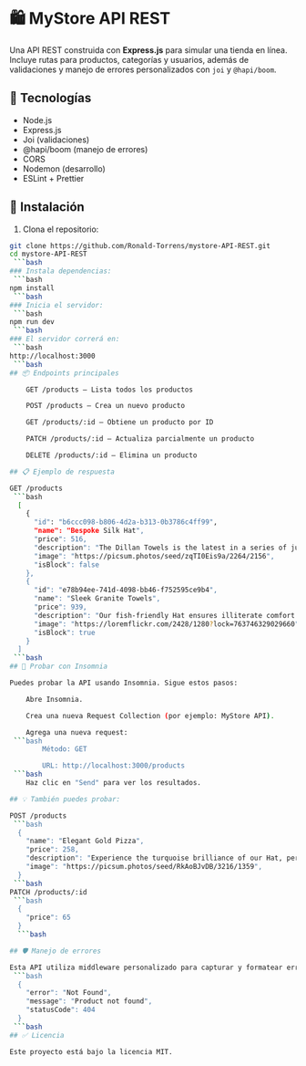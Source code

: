 # 🛍️ MyStore API REST

Una API REST construida con **Express.js** para simular una tienda en línea. Incluye rutas para productos, categorías y usuarios, además de validaciones y manejo de errores personalizados con `joi` y `@hapi/boom`.

## 🚀 Tecnologías

- Node.js
- Express.js
- Joi (validaciones)
- @hapi/boom (manejo de errores)
- CORS
- Nodemon (desarrollo)
- ESLint + Prettier

## 🔧 Instalación

1. Clona el repositorio:

```bash
git clone https://github.com/Ronald-Torrens/mystore-API-REST.git
cd mystore-API-REST
 ```bash
### Instala dependencias:
 ```bash
npm install
 ```bash
### Inicia el servidor:
 ```bash
npm run dev
 ```bash
### El servidor correrá en:
 ```bash
http://localhost:3000
 ```bash
## 📦 Endpoints principales

    GET /products – Lista todos los productos

    POST /products – Crea un nuevo producto

    GET /products/:id – Obtiene un producto por ID

    PATCH /products/:id – Actualiza parcialmente un producto

    DELETE /products/:id – Elimina un producto

## 📋 Ejemplo de respuesta

GET /products
 ```bash
  [
    {
      "id": "b6ccc098-b806-4d2a-b313-0b3786c4ff99",
      "name": "Bespoke Silk Hat",
      "price": 516,
      "description": "The Dillan Towels is the latest in a series of jumbo products from Haley Inc",
      "image": "https://picsum.photos/seed/zqTI0Eis9a/2264/2156",
      "isBlock": false
    },
    {
      "id": "e78b94ee-741d-4098-bb46-f752595ce9b4",
      "name": "Sleek Granite Towels",
      "price": 939,
      "description": "Our fish-friendly Hat ensures illiterate comfort for your pets",
      "image": "https://loremflickr.com/2428/1280?lock=763746329029660",
      "isBlock": true
    }
  ]
 ```bash
## 🧪 Probar con Insomnia

Puedes probar la API usando Insomnia. Sigue estos pasos:

    Abre Insomnia.

    Crea una nueva Request Collection (por ejemplo: MyStore API).

    Agrega una nueva request:
 ```bash
        Método: GET

        URL: http://localhost:3000/products
 ```bash
    Haz clic en "Send" para ver los resultados.

## 💡 También puedes probar:

POST /products
 ```bash
  {
    "name": "Elegant Gold Pizza",
    "price": 258,
    "description": "Experience the turquoise brilliance of our Hat, perfect for needy environments",
    "image": "https://picsum.photos/seed/RkAoBJvDB/3216/1359",
  }
 ```bash
PATCH /products/:id
 ```bash
  {
    "price": 65
  }
  ```bash

## 🛡️ Manejo de errores

Esta API utiliza middleware personalizado para capturar y formatear errores usando @hapi/boom. Ejemplo de error:
 ```bash
  {
    "error": "Not Found",
    "message": "Product not found",
    "statusCode": 404
  }
 ```bash
## ✅ Licencia

Este proyecto está bajo la licencia MIT.


